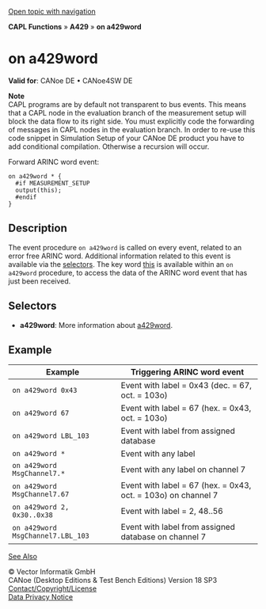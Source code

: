 [Open topic with navigation](../../../../../CANoeDEFamily.htm#Topics/CAPLFunctions/A429/EventProcedures/CAPLfunctionA429OnA429Word.md)

**CAPL Functions** » **A429** » **on a429word**

# on a429word

**Valid for**: CANoe DE • CANoe4SW DE

**Note**  
CAPL programs are by default not transparent to bus events. This means that a CAPL node in the evaluation branch of the measurement setup will block the data flow to its right side. You must explicitly code the forwarding of messages in CAPL nodes in the evaluation branch. In order to re-use this code snippet in Simulation Setup of your CANoe DE product you have to add conditional compilation. Otherwise a recursion will occur.

Forward ARINC word event:

```plaintext
on a429word * {
  #if MEASUREMENT_SETUP
  output(this);
  #endif
}
```

## Description

The event procedure `on a429word` is called on every event, related to an error free ARINC word. Additional information related to this event is available via the [selectors](../CAPLfunctionsA429Selectors.md). The key word [this](../../Other/EventProcedures/CAPLfunctionKeywordThis.md) is available within an `on a429word` procedure, to access the data of the ARINC word event that has just been received.

## Selectors

- **a429word**: More information about [a429word](../CAPLfunctionsA429DefineARINCword.md).

## Example

| Example                      | Triggering ARINC word event                                  |
|------------------------------|--------------------------------------------------------------|
| `on a429word 0x43`           | Event with label = 0x43 (dec. = 67, oct. = 103o)             |
| `on a429word 67`             | Event with label = 67 (hex. = 0x43, oct. = 103o)             |
| `on a429word LBL_103`        | Event with label from assigned database                      |
| `on a429word *`              | Event with any label                                         |
| `on a429word MsgChannel7.*`  | Event with any label on channel 7                            |
| `on a429word MsgChannel7.67` | Event with label = 67 (hex. = 0x43, oct. = 103o) on channel 7|
| `on a429word 2, 0x30..0x38`  | Event with label = 2, 48..56                                 |
| `on a429word MsgChannel7.LBL_103` | Event with label from assigned database on channel 7    |

[See Also](javascript:void(0);)

© Vector Informatik GmbH  
CANoe (Desktop Editions & Test Bench Editions) Version 18 SP3  
[Contact/Copyright/License](../../../Shared/ContactCopyrightLicense.md)  
[Data Privacy Notice](https://www.vector.com/int/en/company/get-info/privacy-policy/)